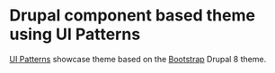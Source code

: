 # Drupal component based theme using UI Patterns

[UI Patterns](https://www.drupal.org/project/ui_patterns) showcase theme based on the [Bootstrap](https://www.drupal.org/project/bootstrap) Drupal 8 theme.